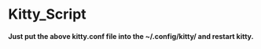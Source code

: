# Kitty_Script
#### Just put the above kitty.conf file into the ~/.config/kitty/ and restart kitty.
